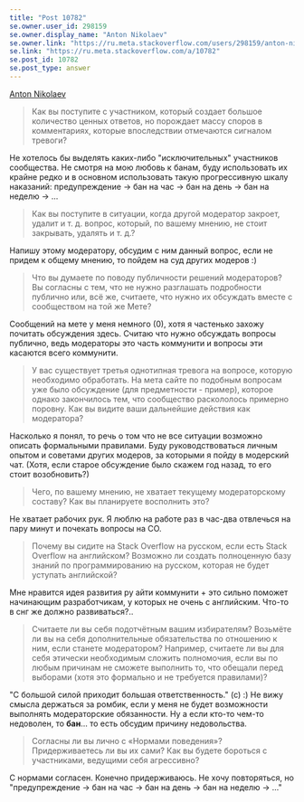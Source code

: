 ```yaml
---
title: "Post 10782"
se.owner.user_id: 298159
se.owner.display_name: "Anton Nikolaev"
se.owner.link: "https://ru.meta.stackoverflow.com/users/298159/anton-nikolaev"
se.link: "https://ru.meta.stackoverflow.com/a/10782"
se.post_id: 10782
se.post_type: answer
---
```

<p><a href="https://ru.stackoverflow.com/users/298159/anton-nikolaev">Anton Nikolaev</a></p>
<blockquote>
<p>Как вы поступите с участником, который создает большое количество
ценных ответов, но порождает массу споров в комментариях, которые
впоследствии отмечаются сигналом тревоги?</p>
</blockquote>
<p>Не хотелось бы выделять каких-либо &quot;исключительных&quot; участников сообщества. Не смотря на мою любовь к банам, буду использовать их крайне редко и в основном использовать такую прогрессивную шкалу наказаний: предупреждение -&gt; бан на час -&gt; бан на день -&gt; бан на неделю -&gt; ...</p>
<blockquote>
<p>Как вы поступите в ситуации, когда другой модератор закроет, удалит и
т. д. вопрос, который, по вашему мнению, не стоит закрывать, удалять и
т. д.?</p>
</blockquote>
<p>Напишу этому модератору, обсудим с ним данный вопрос, если не придем к общему мнению, то пойдем на суд других модеров :)</p>
<blockquote>
<p>Что вы думаете по поводу публичности решений модераторов? Вы согласны
с тем, что не нужно разглашать подробности публично или, всё же,
считаете, что нужно их обсуждать вместе с сообществом на той же Мете?</p>
</blockquote>
<p>Сообщений на мете у меня немного (0), хотя я частенько захожу почитать обсуждения здесь. Считаю что нужно обсуждать вопросы публично, ведь модераторы это часть коммунити и вопросы эти касаются всего коммунити.</p>
<blockquote>
<p>У вас существует третья однотипная тревога на вопросе, которую
необходимо обработать. На мета сайте по подобным вопросам уже было
обсуждение (для предметности - пример), которое однако закончилось
тем, что сообщество раскололось примерно поровну. Как вы видите ваши
дальнейшие действия как модератора?</p>
</blockquote>
<p>Насколько я понял, то речь о том что не все ситуации возможно описать формальными правилами. Буду руководствоваться личным опытом и советами других модеров, за которыми я пойду в модерский чат. (Хотя, если старое обсуждение было скажем год назад, то его стоит возобновить?)</p>
<blockquote>
<p>Чего, по вашему мнению, не хватает текущему модераторскому составу?
Как вы планируете восполнить это?</p>
</blockquote>
<p>Не хватает рабочих рук. Я люблю на работе раз в час-два отвлечься на пару минут и почекать
вопросы на СО.</p>
<blockquote>
<p>Почему вы сидите на Stack Overflow на русском, если есть Stack
Overflow на английском? Возможно ли создать полноценную базу знаний по
программированию на русском, которая не будет уступать английской?</p>
</blockquote>
<p>Мне нравится идея развития ру айти коммунити + это сильно поможет начинающим разработчикам, у которых не очень с английским. Что-то в снг же должно развиваться?..</p>
<blockquote>
<p>Считаете ли вы себя подотчётным вашим избирателям? Возьмёте ли вы на
себя дополнительные обязательства по отношению к ним, если станете
модератором? Например, считаете ли вы для себя этически необходимым
сложить полномочия, если вы по любым причинам не сможете выполнить то,
что обещали перед выборами (хотя это формально и не требуется
правилами)?</p>
</blockquote>
<p>&quot;С большой силой приходит большая ответственность.&quot; (с) :)
Не вижу смысла держаться за ромбик, если у меня не будет возможности выполнять модераторские обязанности. Ну а если кто-то чем-то недоволен, то <strong>бан</strong>... то есть обсудим причину недовольства.</p>
<blockquote>
<p>Согласны ли вы лично с «Нормами поведения»? Придерживаетесь ли вы их
сами? Как вы будете бороться с участниками, ведущими себя агрессивно?</p>
</blockquote>
<p>С нормами согласен. Конечно придерживаюсь. Не хочу повторяться, но &quot;предупреждение -&gt; бан на час -&gt; бан на день -&gt; бан на неделю -&gt; ...&quot;</p>
